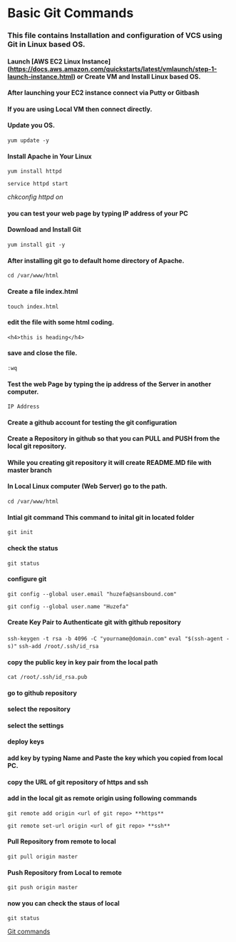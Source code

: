 # Basic Git Commands
### This file contains Installation and configuration of VCS using Git in Linux based OS.

#### Launch [AWS EC2 Linux Instance] (https://docs.aws.amazon.com/quickstarts/latest/vmlaunch/step-1-launch-instance.html) or Create VM and Install Linux based OS.

#### After launching your EC2 instance connect via Putty or Gitbash
#### If you are using Local VM then connect directly.

#### Update you OS.

`yum update -y`

#### Install Apache in Your Linux 

`yum install httpd`

`service httpd start`

*chkconfig httpd on*

#### you can test your web page by typing IP address of your PC

#### Download and Install Git

`yum install git -y`

#### After installing git go to default home directory of Apache.

`cd /var/www/html`

#### Create a file **index.html** 

`touch index.html`

#### edit the file with some html coding.

`<h4>this is heading</h4>`

#### save and close the file.

`:wq`

#### Test the web Page by typing the ip address of the Server in another computer.

`IP Address`

#### Create a **github** account for testing the git configuration

#### Create a Repository in github so that you can **PULL** and **PUSH** from the local git repository.

#### While you creating git repository it will create README.MD file with **master** branch

#### In Local Linux computer (Web Server) go to the path.

`cd /var/www/html`

#### Intial git command **This command to inital git in located folder**

`git init`

#### check the status 

`git status`

#### configure git 

`git config --global user.email "huzefa@sansbound.com"`

`git config --global user.name "Huzefa"`

#### Create Key Pair to Authenticate git with github repository

`ssh-keygen -t rsa -b 4096 -C "yourname@domain.com"` 
`eval "$(ssh-agent -s)"` 
`ssh-add /root/.ssh/id_rsa`

#### copy the public key in key pair from the local path

`cat /root/.ssh/id_rsa.pub`

#### go to github repository
#### select the repository
#### select the settings
#### deploy keys
#### add key by typing Name and Paste the key which you copied from local PC.

#### copy the URL of git repository of **https** and **ssh**
#### add in the local git as **remote origin** using following commands

`git remote add origin <url of git repo> **https**`

`git remote set-url origin <url of git repo> **ssh**`

#### Pull Repository from remote to local

`git pull origin master`

#### Push Repository from Local to remote

`git push origin master`

#### now you can check the staus of local

`git status` 

[Git commands](https://github.com/huzefaMD/DevOps/blob/master/Git-Commands.md)
